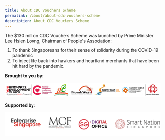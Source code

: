 ```yaml
---
title: About CDC Vouchers Scheme
permalink: /about/about-cdc-vouchers-scheme
description: About CDC Vouchers Scheme
---
```

The $130 million CDC Vouchers Scheme was launched by Prime Minister Lee Hsien Loong, Chairman of People's Association: 

1. To thank Singaporeans for their sense of solidarity during the COVID-19 pandemic
2. To inject life back into hawkers and heartland merchants that have been hit hard by the pandemic.


**Brought to you by:**

![Brought to you by](/images/brought-by.png)

**Supported by:**

![Supported by](/images/supported-by.png)